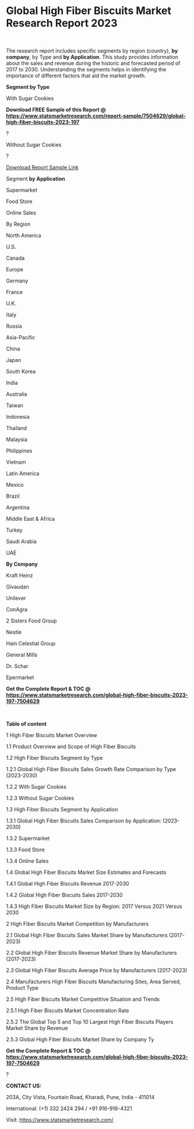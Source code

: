 <h1>Global High Fiber Biscuits Market Research Report 2023</h1><br/><p>The research report includes specific segments by region (country), <strong>by company</strong>, by Type and <strong>by Application</strong>. This study provides information about the sales and revenue during the historic and forecasted period of 2017 to 2030. Understanding the segments helps in identifying the importance of different factors that aid the market growth.</p>
 
 
 
 <p><strong>Segment by Type</strong></p>
 
 
 
 <p>With Sugar Cookies</p>
 
 
 
 <div><b>Download FREE Sample of this Report @ <a href="https://www.statsmarketresearch.com/download-free-sample/7504629/global-high-fiber-biscuits-2023-197">https://www.statsmarketresearch.com/report-sample/7504629/global-high-fiber-biscuits-2023-197</a></b></div>
 
 
 
 <p>? </p>
 
 
 
 <p>Without Sugar Cookies</p>
 
 
 
 <p>? </p>
 
 
 
 <p><a href="https://www.statsmarketresearch.com/download-free-sample/7504629/global-high-fiber-biscuits-2023-197">Download Report Sample Link</a></p>
 
 
 
 <p>Segment <strong>by Application</strong></p>
 
 
 
 <p>Supermarket</p>
 
 
 
 <p>Food Store</p>
 
 
 
 <p>Online Sales</p>
 
 
 
 <p>By Region</p>
 
 
 
 <p>North America</p>
 
 
 
 <p>U.S.</p>
 
 
 
 <p>Canada</p>
 
 
 
 <p>Europe</p>
 
 
 
 <p>Germany</p>
 
 
 
 <p>France</p>
 
 
 
 <p>U.K.</p>
 
 
 
 <p>Italy</p>
 
 
 
 <p>Russia</p>
 
 
 
 <p>Asia-Pacific</p>
 
 
 
 <p>China</p>
 
 
 
 <p>Japan</p>
 
 
 
 <p>South Korea</p>
 
 
 
 <p>India</p>
 
 
 
 <p>Australia</p>
 
 
 
 <p>Taiwan</p>
 
 
 
 <p>Indonesia</p>
 
 
 
 <p>Thailand</p>
 
 
 
 <p>Malaysia</p>
 
 
 
 <p>Philippines</p>
 
 
 
 <p>Vietnam</p>
 
 
 
 <p>Latin America</p>
 
 
 
 <p>Mexico</p>
 
 
 
 <p>Brazil</p>
 
 
 
 <p>Argentina</p>
 
 
 
 <p>Middle East & Africa</p>
 
 
 
 <p>Turkey</p>
 
 
 
 <p>Saudi Arabia</p>
 
 
 
 <p>UAE</p>
 
 
 
 <p><strong>By Company</strong></p>
 
 
 
 <p>Kraft Heinz</p>
 
 
 
 <p>Givaudan</p>
 
 
 
 <p>Unilever</p>
 
 
 
 <p>ConAgra</p>
 
 
 
 <p>2 Sisters Food Group</p>
 
 
 
 <p>Nestle</p>
 
 
 
 <p>Hain Celestial Group</p>
 
 
 
 <p>General Mills</p>
 
 
 
 <p>Dr. Schar</p>
 
 
 
 <p>Epermarket</p>
 
 
 
 <div><b>Get the Complete Report & TOC @ <a href="https://www.statsmarketresearch.com/global-high-fiber-biscuits-2023-197-7504629">https://www.statsmarketresearch.com/global-high-fiber-biscuits-2023-197-7504629</a></b></div>
 
 
 
 <p><br />
 
 <b>Table of content</b></p>
 
 
 
 <p>1 High Fiber Biscuits Market Overview<br />
 
 1.1 Product Overview and Scope of High Fiber Biscuits<br />
 
 1.2 High Fiber Biscuits Segment by Type<br />
 
 1.2.1 Global High Fiber Biscuits Sales Growth Rate Comparison by Type (2023-2030)<br />
 
 1.2.2 With Sugar Cookies<br />
 
 1.2.3 Without Sugar Cookies<br />
 
 1.3 High Fiber Biscuits Segment by Application<br />
 
 1.3.1 Global High Fiber Biscuits Sales Comparison by Application: (2023-2030)<br />
 
 1.3.2 Supermarket<br />
 
 1.3.3 Food Store<br />
 
 1.3.4 Online Sales<br />
 
 1.4 Global High Fiber Biscuits Market Size Estimates and Forecasts<br />
 
 1.4.1 Global High Fiber Biscuits Revenue 2017-2030<br />
 
 1.4.2 Global High Fiber Biscuits Sales 2017-2030<br />
 
 1.4.3 High Fiber Biscuits Market Size by Region: 2017 Versus 2021 Versus 2030<br />
 
 2 High Fiber Biscuits Market Competition by Manufacturers<br />
 
 2.1 Global High Fiber Biscuits Sales Market Share by Manufacturers (2017-2023)<br />
 
 2.2 Global High Fiber Biscuits Revenue Market Share by Manufacturers (2017-2023)<br />
 
 2.3 Global High Fiber Biscuits Average Price by Manufacturers (2017-2023)<br />
 
 2.4 Manufacturers High Fiber Biscuits Manufacturing Sites, Area Served, Product Type<br />
 
 2.5 High Fiber Biscuits Market Competitive Situation and Trends<br />
 
 2.5.1 High Fiber Biscuits Market Concentration Rate<br />
 
 2.5.2 The Global Top 5 and Top 10 Largest High Fiber Biscuits Players Market Share by Revenue<br />
 
 2.5.3 Global High Fiber Biscuits Market Share by Company Ty</p>
 
 
 
 <div><b>Get the Complete Report & TOC @ <a href="https://www.statsmarketresearch.com/global-high-fiber-biscuits-2023-197-7504629">https://www.statsmarketresearch.com/global-high-fiber-biscuits-2023-197-7504629</a></b></div>
 
 
 
 <p>? </p>
 
 
 
 <p><b>CONTACT US:</b><br />
 
 203A, City Vista, Fountain Road, Kharadi, Pune, India - 411014<br />
 
 International: (+1) 332 2424 294 / +91 916-916-4321<br />
 
 Visit: <a href="https://www.statsmarketresearch.com/">https://www.statsmarketresearch.com/</a></p>